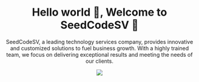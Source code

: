 <h1 align='center'> Hello world 👋, Welcome to SeedCodeSV 🍃</h1>

<p align='center'>
 SeedCodeSV, a leading technology services company, provides innovative and customized solutions to fuel business growth. With a highly trained team, we focus on delivering exceptional results and meeting the needs of our clients.
</p>
<p align='center'>
 <img  src="https://pin.it/3mfp8Wa">
</p>

